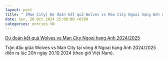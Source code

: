 ```yaml
---
layout: post
title: " [Man City] Dự đoán kết quả Wolves vs Man City Ngoại hạng Anh 2024/2025"
date: Sun, 20 Oct 2024 15:00:00 +0700
categories: entries VN
---
```

[Dự đoán kết quả Wolves vs Man City Ngoại hạng Anh 2024/2025](https://laodong.vn/infographic/du-doan-ket-qua-wolves-vs-man-city-ngoai-hang-anh-20242025-1410057.ldo)

Trận đấu giữa Wolves vs Man City tại vòng 8 Ngoại hạng Anh 2024/2025 diễn ra lúc 20h ngày 20.10.2024 (theo giờ Việt Nam).

